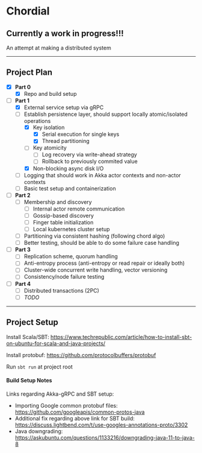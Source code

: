 
# Chordial

## **Currently a work in progress!!!**

An attempt at making a distributed system


---
## Project Plan

- [x] **Part 0**
  - [x] Repo and build setup
- [ ] **Part 1**
  - [x] External service setup via gRPC
  - [ ] Establish persistence layer, should support locally atomic/isolated operations
    - [x] Key isolation
      - [x] Serial execution for single keys 
      - [x] Thread partitioning
    - [ ] Key atomicity
      - [ ] Log recovery via write-ahead strategy
      - [ ] Rollback to previously commited value
    - [x] Non-blocking async disk I/O
  - [ ] Logging that should work in Akka actor contexts and non-actor contexts
  - [ ] Basic test setup and containerization
- [ ] **Part 2**
  - [ ] Membership and discovery
    - [ ] Internal actor remote communication
    - [ ] Gossip-based discovery
    - [ ] Finger table initialization
    - [ ] Local kubernetes cluster setup
  - [ ] Partitioning via consistent hashing (following chord algo)
  - [ ] Better testing, should be able to do some failure case handling
- [ ] **Part 3**
  - [ ] Replication scheme, quorum handling
  - [ ] Anti-entropy process (anti-entropy or read repair or ideally both)
  - [ ] Cluster-wide concurrent write handling, vector versioning
  - [ ] Consistency/node failure testing
- [ ] **Part 4**
  - [ ] Distributed transactions (2PC)
  - [ ] _TODO_

---
## Project Setup

Install Scala/SBT: <https://www.techrepublic.com/article/how-to-install-sbt-on-ubuntu-for-scala-and-java-projects/>

Install protobuf: <https://github.com/protocolbuffers/protobuf>

Run `sbt run` at project root

#### Build Setup Notes

Links regarding Akka-gRPC and SBT setup:
* Importing Google common protobuf files: <https://github.com/googleapis/common-protos-java>
* Additional fix regarding above link for SBT build: <https://discuss.lightbend.com/t/use-googles-annotations-proto/3302>
* Java downgrading: <https://askubuntu.com/questions/1133216/downgrading-java-11-to-java-8>